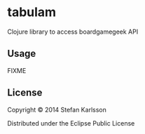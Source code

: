 # tabulam

Clojure library to access boardgamegeek API

## Usage

FIXME

## License

Copyright © 2014 Stefan Karlsson

Distributed under the Eclipse Public License
